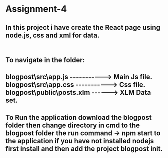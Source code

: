 # Assignment-4
## In this project i have create the React page using node.js, css and xml for data.<br></br>
## To navigate in the folder: 
blogpost\src\app.js  -----------> Main Js file.<br> 
blogpost\src\app.css -----------> Css file.<br>
blogpost\public\posts.xlm ------> XLM Data set.
--------------------------------------------------------------------------------------
## To Run the application download the blogpost folder then change directory in cmd to the blogpost folder the run command -> npm start to the application if you have not installed nodejs first install and then add the project blogpost init. 
